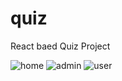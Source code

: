 # quiz
React baed Quiz Project

![home](https://github.com/Taniya-12/quiz/assets/88928292/6cf9d0ba-5022-413f-876a-e547d1021c2d)
![admin](https://github.com/Taniya-12/quiz/assets/88928292/bac22c8c-4fcf-44ba-b6fd-f29183b153cf)
![user](https://github.com/Taniya-12/quiz/assets/88928292/6013da3a-384c-421f-ab0e-bf1c0a303664)
